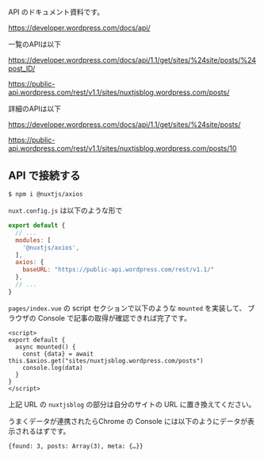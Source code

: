 ## 

API のドキュメント資料です。

https://developer.wordpress.com/docs/api/

一覧のAPIは以下

https://developer.wordpress.com/docs/api/1.1/get/sites/%24site/posts/%24post_ID/

https://public-api.wordpress.com/rest/v1.1/sites/nuxtjsblog.wordpress.com/posts/

詳細のAPIは以下

https://developer.wordpress.com/docs/api/1.1/get/sites/%24site/posts/

https://public-api.wordpress.com/rest/v1.1/sites/nuxtjsblog.wordpress.com/posts/10


## API で接続する

````bash
$ npm i @nuxtjs/axios
````

`nuxt.config.js` は以下のような形で

```js
export default {
  // ...
  modules: [
    '@nuxtjs/axios',
  ],
  axios: {
    baseURL: "https://public-api.wordpress.com/rest/v1.1/"
  },
  // ...
}
```

`pages/index.vue` の script セクションで以下のような `mounted` を実装して、
ブラウザの Console で記事の取得が確認できれば完了です。

```vue
<script>
export default {
  async mounted() {
    const {data} = await this.$axios.get("sites/nuxtjsblog.wordpress.com/posts")
    console.log(data)
  }
}
</script>
```

上記 URL の `nuxtjsblog` の部分は自分のサイトの URL に置き換えてください。


うまくデータが連携されたらChrome の Console には以下のようにデータが表示されるはずです。

```text
{found: 3, posts: Array(3), meta: {…}}
```
